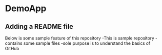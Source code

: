 # DemoApp
## Adding a README file
Below is some sample feature of this repository
-This is sample repository
-contains some sample files
-sole purpose is to understand the basics of GitHub

